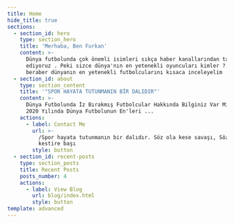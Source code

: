 ```yaml
---
title: Home
hide_title: true
sections:
  - section_id: hero
    type: section_hero
    title: 'Merhaba, Ben Furkan'
    content: >-
      Dünya futbolunda çok önemli isimleri sıkça haber kanallarından takip
      ediyoruz . Peki sizce dünya'nın en yetenekli oyuncuları kimler ? Gelin hep
      beraber dünyanın en yetenekli futbolcularını kısaca inceleyelim
  - section_id: about
    type: section_content
    title: '"SPOR HAYATA TUTUNMANIN BİR DALIDIR"'
    content: >-
      Dünya Futbolunda İz Bırakmış Futbolcular Hakkında Bilginiz Var Mı ? İşte
      2020 Yılında Dünya Futbolunun En'leri ...
    actions:
      - label: Contact Me
        url: >-
          /Spor hayata tutunmanın bir dalıdır. Söz ola kese savaşı, Söz ola
          kestire başı
        style: button
  - section_id: recent-posts
    type: section_posts
    title: Recent Posts
    posts_number: 4
    actions:
      - label: View Blog
        url: blog/index.html
        style: button
template: advanced
---
```

